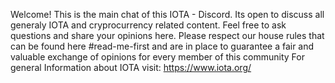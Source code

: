 Welcome! 
This is the main chat of this IOTA - Discord. Its open to discuss all generaly IOTA and cryprocurrency related content. 
Feel free to ask questions and share your opinions here. 
Please respect our house rules that can be found here #read-me-first and are in place to guarantee a fair and valuable exchange of opinions for every member of this community 
For general Information about IOTA visit:
https://www.iota.org/
